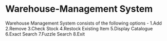 # Warehouse-Management System
Warehouse Management System consists of the following options -
   1.Add
   2.Remove
   3.Check Stock
   4.Restock Existing Item
   5.Display Catalogue
   6.Exact Search
   7.Fuzzle Search
   8.Exit
